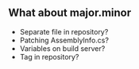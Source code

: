 ## What about major.minor

* Separate file in repository?
* Patching AssemblyInfo.cs?
* Variables on build server?
* Tag in repository?